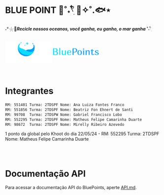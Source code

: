 # BLUE POINT 🐋˚˖𓍢ִ໋ 🐋✧˚.🐟⋆

˖°𓇼🌊***Recicle nossos oceanos, você ganha, eu ganho, o mar ganha*** ˚˖𓍢ִ໋ 

<br>

<div>
<img align="center" alt="logo1" height=30%  width=30% src="documentacao/BluePointsLogo.png" />
<img align="center" alt="logo" height=30%  width=30% src="documentacao/BluePointsLogo2.png" />
</div>

<br>
<br>

# Integrantes
    RM: 551401 Turma: 2TDSPF Nome: Ana Luiza Fontes Franco
    RM: 551856 Turma: 2TDSPF Nome: Beatriz Fon Ehnert de Santi
    RM: 99708  Turma: 2TDSPW Nome: Gabriel Francisco Lobo
    RM: 552295 Turma: 2TDSPF Nome: Matheus Felipe Camarinha Duarte
    RM: 98672  Turma: 2TDSPF Nome: Mirelly Ribeiro Azevedo


 1 ponto da global pelo Khoot do dia 22/05/24 - RM: 552295 Turma: 2TDSPF Nome: Matheus Felipe Camarinha Duarte

<br>
<br>

# Documentação API

Para acessar a documentação API do BluePoints, aperte [API.md](API.md).
